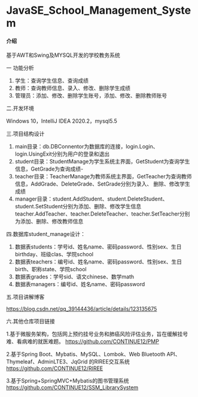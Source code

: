 # JavaSE_School_Management_System

#### 介绍
基于AWT和Swing及MYSQL开发的学校教务系统

一 功能分析

1. 学生：查询学生信息、查询成绩
2. 教师：查询教师信息、录入、修改、删除学生成绩
3. 管理员：添加、修改、删除学生账号，添加、修改、删除教师账号

二.开发环境

   Windows 10，IntelliJ IDEA 2020.2，mysql5.5
	
三.项目结构设计

1. main目录：db.DBConnentor为数据库的连接，login.Login、login.UsingExit分别为用户的登录和退出
2. student目录：StudentManage为学生系统主界面，GetStudent为查询学生信息，GetGrade为查询成绩- 
3. teacher目录：TeacherManage为教师系统主界面，GetTeacher为查询教师信息，AddGrade、DeleteGrade、SetGrade分别为录入、
               删除、修改学生成绩
4. manager目录：student.AddStudent、student.DeleteStudent、student.SetStudent分别为添加、删除、修改学生信息
	       teacher.AddTeacher、teacher.DeleteTeacher、teacher.SetTeacher分别为添加、删除、修改教师信息

四.数据库student_manage设计：

1. 数据表students：学号id、姓名name、密码password、性别sex、生日birthday、班级clas、学院school
2. 数据表teachers：编号id、姓名name、密码password、性别sex、生日birth、职称state、学院school
3. 数据表grades：学号sid、语文chinese、数学math
4. 数据表managers：编号id、姓名name、密码password 

五.项目讲解博客

https://blog.csdn.net/qq_39144436/article/details/123135675

六.其他仓库项目链接

1.基于微服务架构，包括网上预约挂号业务和肺癌风险评估业务，旨在缓解挂号难、看病难的就医难题。 
https://github.com/CONTINUE12/PMP

2.基于Spring Boot、Mybatis、MySQL、Lombok、Web Bluetooth API、Thymeleaf、AdminLTE3、JqGrid 的RIREE交互系统 
https://github.com/CONTINUE12/RIREE

3.基于Spring+SpringMVC+Mybatis的图书管理系统 
https://github.com/CONTINUE12/SSM_LibrarySystem

